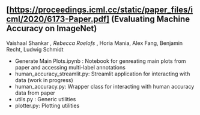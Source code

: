 ## [https://proceedings.icml.cc/static/paper_files/icml/2020/6173-Paper.pdf] (Evaluating Machine Accuracy on ImageNet)
Vaishaal Shankar <sup>*</sup>, Rebecca Roelofs <sup>*</sup>, Horia Mania, Alex Fang, Benjamin Recht, Ludwig Schmidt

- Generate Main Plots.ipynb : Notebook for genreating main plots from paper and accessing multi-label annotations
- human_accuracy_streamlit.py: Streamlit application for interacting with data (work in progress)
- human_accuracy.py: Wrapper class for interacting with human accuracy data from paper
- utils.py : Generic utilities
- plotter.py: Plotting utilities 
